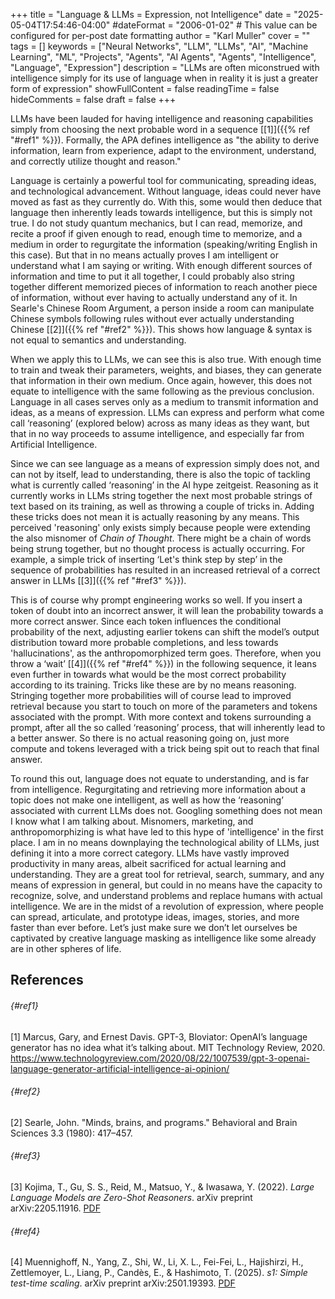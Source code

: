 +++
title = "Language & LLMs = Expression, not Intelligence"
date = "2025-05-04T17:54:46-04:00"
#dateFormat = "2006-01-02" # This value can be configured for per-post date formatting
author = "Karl Muller"
cover = ""
tags = []
keywords = ["Neural Networks", "LLM", "LLMs", "AI", "Machine Learning", "ML", "Projects", "Agents", "AI Agents", "Agents", "Intelligence", "Language", "Expression"]
description = "LLMs are often miconstrued with intelligence simply for its use of language when in reality it is just a greater form of expression"
showFullContent = false
readingTime = false
hideComments = false
draft = false
+++

LLMs have been lauded for having intelligence and reasoning capabilities simply from choosing the next probable word in a sequence [\[1\]]({{% ref "#ref1" %}}). 
Formally, the APA defines intelligence as "the ability to derive information, learn from experience, adapt to the environment, understand, and correctly utilize thought and reason." 

Language is certainly a powerful tool for communicating, spreading ideas, and technological advancement. Without language, ideas could never have moved as fast as they currently do. With this, some would then deduce that language then inherently leads towards intelligence, but this is simply not true. I do not study quantum mechanics, but I can read, memorize, and recite a proof if given enough to read, enough time to memorize, and a medium in order to regurgitate the information (speaking/writing English in this case). But that in no means actually proves I am intelligent or understand what I am saying or writing. With enough different sources of information and time to put it all together, I could probably also string together different memorized pieces of information to reach another piece of information, without ever having to actually understand any of it. In Searle's Chinese Room Argument, a person inside a room can manipulate Chinese symbols following rules without ever actually understanding Chinese [\[2\]]({{% ref "#ref2" %}}). This shows how language & syntax is not equal to semantics and understanding.

When we apply this to LLMs, we can see this is also true. With enough time to train and tweak their parameters, weights, and biases, they can generate that information in their own medium. Once again, however, this does not equate to intelligence with the same following as the previous conclusion. Language in all cases serves only as a medium to transmit information and ideas, as a means of expression. LLMs can express and perform what come call ‘reasoning’ (explored below) across as many ideas as they want, but that in no way proceeds to assume intelligence, and especially far from Artificial Intelligence.

Since we can see language as a means of expression simply does not, and can not by itself, lead to understanding, there is also the topic of tackling what is currently called ‘reasoning’ in the AI hype zeitgeist. Reasoning as it currently works in LLMs string together the next most probable strings of text based on its training, as well as throwing a couple of tricks in. Adding these tricks does not mean it is actually reasoning by any means. This perceived 'reasoning' only exists simply because people were extending the also misnomer of *Chain of Thought*. There might be a chain of words being strung together, but no thought process is actually occurring. For example, a simple trick of inserting ‘Let's think step by step’ in the sequence of probabilities has resulted in an increased retrieval of a correct answer in LLMs [\[3\]]({{% ref "#ref3" %}}).

This is of course why prompt engineering works so well. If you insert a token of doubt into an incorrect answer, it will lean the probability towards a more correct answer. Since each token influences the conditional probability of the next, adjusting earlier tokens can shift the model’s output distribution toward more probable completions, and less towards 'hallucinations', as the anthropomorphized term goes. Therefore, when you throw a ‘wait’ [\[4\]]({{% ref "#ref4" %}}) in the following sequence, it leans even further in towards what would be the most correct probability according to its training. Tricks like these are by no means reasoning. Stringing together more probabilities will of course lead to improved retrieval because you start to touch on more of the parameters and tokens associated with the prompt. With more context and tokens surrounding a prompt, after all the so called ‘reasoning’ process, that will inherently lead to a better answer. So there is no actual reasoning going on, just more compute and tokens leveraged with a trick being spit out to reach that final answer. 

To round this out, language does not equate to understanding, and is far from intelligence. Regurgitating and retrieving more information about a topic does not make one intelligent, as well as how the ‘reasoning’ associated with current LLMs does not. Googling something does not mean I know what I am talking about. Misnomers, marketing, and anthropomorphizing is what have led to this hype of 'intelligence' in the first place. I am in no means downplaying the technological ability of LLMs, just defining it into a more correct category. LLMs have vastly improved productivity in many areas, albeit sacrificed for actual learning and understanding. They are a great tool for retrieval, search, summary, and any means of expression in general, but could in no means have the capacity to recognize, solve, and understand problems and replace humans with actual intelligence. We are in the midst of a revolution of expression, where people can spread, articulate, and prototype ideas, images, stories, and more faster than ever before. Let’s just make sure we don’t let ourselves be captivated by creative language masking as intelligence like some already are in other spheres of life.


## References
###### {#ref1}
[1] Marcus, Gary, and Ernest Davis. GPT-3, Bloviator: OpenAI’s language generator has no idea what it’s talking about. MIT Technology Review, 2020.
https://www.technologyreview.com/2020/08/22/1007539/gpt-3-openai-language-generator-artificial-intelligence-ai-opinion/ 
###### {#ref2}
[2] Searle, John. "Minds, brains, and programs." Behavioral and Brain Sciences 3.3 (1980): 417–457.
###### {#ref3}
[3] Kojima, T., Gu, S. S., Reid, M., Matsuo, Y., & Iwasawa, Y. (2022). *Large Language Models are Zero-Shot Reasoners*. arXiv preprint arXiv:2205.11916. [PDF](https://arxiv.org/pdf/2205.11916)
###### {#ref4}
[4] Muennighoff, N., Yang, Z., Shi, W., Li, X. L., Fei-Fei, L., Hajishirzi, H., Zettlemoyer, L., Liang, P., Candès, E., & Hashimoto, T. (2025). *s1: Simple test-time scaling*. arXiv preprint arXiv:2501.19393. [PDF](https://arxiv.org/pdf/2501.19393)


